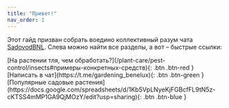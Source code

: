```yaml
---
title: "Привет!"
nav_order: 1
---
```


Этот гайд призван собрать воедино коллективный разум чата [SadovodBNL](https://t.me/gardening_benelux). Слева можно найти все разделы, а вот – быстрые ссылки:

<span class="fs-5">
[На растении тля, чем обработать?](/plant-care/pest-control/insects#примеры-конкретных-средств){: .btn .btn-red }
</span>

<span class="fs-5">
[Написать в чат](https://t.me/gardening_benelux){: .btn .btn-green }
</span>

<span class="fs-5">
[Популярные садовые растения](https://docs.google.com/spreadsheets/d/1Kb5VpLNyeKjFGBcfFL9tN5z-cKTSS4mMP1GA9QjMOzY/edit?usp=sharing){: .btn .btn-blue }
</span>
